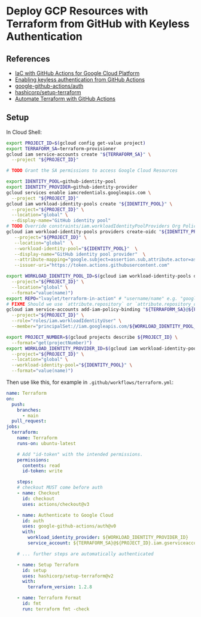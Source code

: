 # Deploy GCP Resources with Terraform from GitHub with Keyless Authentication

## References

- [IaC with GitHub Actions for Google Cloud Platform](https://medium.com/@irem.ertuerk/iac-with-github-actions-for-google-cloud-platform-bc28f1c4b0c7)
- [Enabling keyless authentication from GitHub Actions](https://cloud.google.com/blog/products/identity-security/enabling-keyless-authentication-from-github-actions)
- [google-github-actions/auth](https://github.com/google-github-actions/auth)
- [hashicorp/setup-terraform](https://github.com/hashicorp/setup-terraform)
- [Automate Terraform with GitHub Actions](https://learn.hashicorp.com/tutorials/terraform/github-actions)

## Setup

In Cloud Shell:

```bash
export PROJECT_ID=$(gcloud config get-value project)
export TERRAFORM_SA=terraform-provisioner
gcloud iam service-accounts create "${TERRAFORM_SA}" \
  --project "${PROJECT_ID}"

# TODO Grant the SA permissions to access Google Cloud Resources

export IDENTITY_POOL=github-identity-pool
export IDENTITY_PROVIDER=github-identity-provider
gcloud services enable iamcredentials.googleapis.com \
  --project "${PROJECT_ID}"
gcloud iam workload-identity-pools create "${IDENTITY_POOL}" \
  --project="${PROJECT_ID}" \
  --location="global" \
  --display-name="GitHub identity pool"
# TODO Override constraints/iam.workloadIdentityPoolProviders Org Policy at the project level to Allow All (or at least this one)
gcloud iam workload-identity-pools providers create-oidc "${IDENTITY_PROVIDER}"  \
   --project="${PROJECT_ID}" \
   --location="global"  \
   --workload-identity-pool="${IDENTITY_POOL}"  \
   --display-name="GitHub identity pool provider"  \
   --attribute-mapping="google.subject=assertion.sub,attribute.actor=assertion.actor,attribute.aud=assertion.aud,attribute.repository=assertion.repository" \
   --issuer-uri="https://token.actions.githubusercontent.com"

export WORKLOAD_IDENTITY_POOL_ID=$(gcloud iam workload-identity-pools describe "${IDENTITY_POOL}" \
  --project="${PROJECT_ID}" \
  --location="global" \
  --format="value(name)")
export REPO="lvaylet/terraform-in-action" # "username/name" e.g. "google/chrome"
# FIXME Should we use `attribute.repository` or `attribute.repository_owner` here? See https://stackoverflow.com/questions/71781063/gcp-workload-identity-federation-github-provider-unable-to-acquire-imperson for more details.
gcloud iam service-accounts add-iam-policy-binding "${TERRAFORM_SA}@${PROJECT_ID}.iam.gserviceaccount.com" \
  --project="${PROJECT_ID}" \
  --role="roles/iam.workloadIdentityUser" \
  --member="principalSet://iam.googleapis.com/${WORKLOAD_IDENTITY_POOL_ID}/attribute.repository/${REPO}"

export PROJECT_NUMBER=$(gcloud projects describe ${PROJECT_ID} \
  --format="get(projectNumber)")
export WORKLOAD_IDENTITY_PROVIDER_ID=$(gcloud iam workload-identity-pools providers describe "${IDENTITY_PROVIDER}" \
  --project="${PROJECT_ID}" \
  --location="global" \
  --workload-identity-pool="${IDENTITY_POOL}" \
  --format="value(name)")
```

Then use like this, for example in `.github/workflows/terraform.yml`:

```yaml
name: Terraform
on:
  push:
    branches:
      - main
  pull_request:
jobs:
  terraform:
    name: Terraform
    runs-on: ubuntu-latest

    # Add "id-token" with the intended permissions.
    permissions:
      contents: read
      id-token: write

    steps:
    # checkout MUST come before auth
    - name: Checkout
      id: checkout
      uses: actions/checkout@v3

    - name: Authenticate to Google Cloud
      id: auth
      uses: google-github-actions/auth@v0
      with:
        workload_identity_provider: ${WORKLOAD_IDENTITY_PROVIDER_ID}
        service_account: ${TERRAFORM_SA}@${PROJECT_ID}.iam.gserviceaccount.com

    # ... further steps are automatically authenticated

    - name: Setup Terraform
      id: setup
      uses: hashicorp/setup-terraform@v2
      with:
        terraform_version: 1.2.8

    - name: Terraform Format
      id: fmt
      run: terraform fmt -check
```
